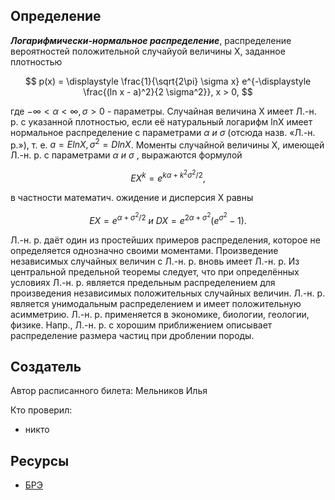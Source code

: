 ## Определение

***Логарифмически-нормальное распределение***,  распределение вероятностей положительной 
случайyой величины X, заданное плотностью

$$ p(x) = \displaystyle \frac{1}{\sqrt{2\pi} \sigma x} e^{-\displaystyle \frac{(ln x - a)^2}{2 \sigma^2}}, x > 0,
$$

где $-\infty < \alpha < \infty, \sigma > 0$ - параметры. Случайная величина X имеет Л.-н. р. с 
указанной плотноcтью, если её натуральный логарифм lnX имеет нормальное распределение с 
параметрами $\alpha \ и \ \sigma$ (отсюда назв. «Л.-н. р.»), т. е. $a=E lnX, σ^2=D lnX$. Моменты случайной 
величины X, имеющей Л.-н. р. с параметрами $\alpha \ и \ \sigma$ , выражаются формулой

$$ E X^k = e^{k\alpha + k^2 \sigma^2 / 2},
$$

в частности математич. ожидение и дисперсия X равны

$$ E X = e^{\alpha + \sigma^2 / 2} \ и \ DX = e^{2 \alpha + \sigma^2} (e ^ {\sigma^2} - 1).
$$

Л.-н. р. даёт один из простейших примеров распределения, которое не определяется однозначно 
своими моментами. Произведение независимых случайных величин с Л.-н. р. вновь имеет Л.-н. р. 
Из центральной предельной теоремы следует, что при определённых условиях Л.-н. р. является 
предельным распределением для произведения независимых положительных случайных величин. Л.-н. р. 
является унимодальным распределением и имеет положительную асимметрию. Л.-н. р. применяется в 
экономике, биологии, геологии, физике. Напр., Л.-н. р. с хорошим приближением описывает 
распределение размера частиц при дроблении породы.

## Создатель

Автор расписанного билета: Мельников Илья

Кто проверил:
- никто

## Ресурсы
- [БРЭ](https://bigenc.ru/mathematics/text/2177529)
